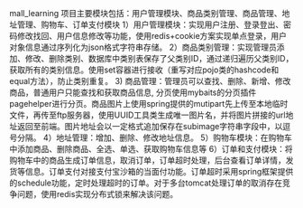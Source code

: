 mall_learning
项目主要模块包括：用户管理模块、商品类别管理、商品管理、地址管理、购物车、订单支付模块
             1）用户管理模块：实现用户注册、登录登出、密码修改找回、用户信息修改等功能，使用redis+cookie方案实现单点登录，用户对象信息通过序列化为json格式字符串存储。
             2）商品类别管理：实现管理员添加、修改、删除类别、数据库中类别表保存了父类别ID，通过递归遍历父类别ID，获取所有的类别信息。使用set容器进行接收（重写对应pojo类的hashcode和equal方法），防止类别重复。
             3) 商品管理：管理员可以查找、删除、新增、修改商品，普通用户只能查找和获取商品信息, 分页使用mybaits的分页插件pagehelper进行分页。商品图片上使用spring提供的mutipart先上传至本地临时文件，再传至ftp服务器，使用UUID工具类生成唯一图片名，并将图片拼接的url地址返回至前端。图片地址会以一定格式追加保存在subimage字符串字段中，以逗号分隔。
             4）地址管理：增加、删除、修改地址信息。
             5）购物车模块：在购物车中添加商品、删除商品、全选、单选、获取购物车信息等
             6）订单和支付模块：将购物车中的商品生成订单信息，取消订单，订单超时处理，后台查看订单详情，发货等信息。订单支付对接支付宝沙箱的当面付功能。订单超时采用spring框架提供的schedule功能，定时处理超时的订单。对于多台tomcat处理订单的取消存在竞争问题，使用redis实现分布式锁来解决该问题。
